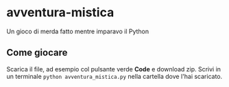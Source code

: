 # avventura-mistica
Un gioco di merda fatto mentre imparavo il Python

## Come giocare
Scarica il file, ad esempio col pulsante verde **Code** e download zip.
Scrivi in un terminale `python avventura_mistica.py` nella cartella dove l'hai scaricato.
